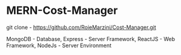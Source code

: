 ﻿# MERN-Cost-Manager
 git clone - https://github.com/RoieMarzini/Cost-Manager.git

MongoDB - Database,
Express - Server Framework,
ReactJS - Web Framework,
NodeJs - Server Environment
